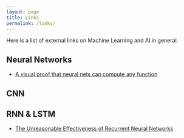 ```yaml
---
layout: page
title: Links
permalink: /links/
---
```


Here is a list of external links on Machine Learning and AI in general.

## Neural Networks ##
* [A visual proof that neural nets can compute any function](http://neuralnetworksanddeeplearning.com/chap4.html)

## CNN ##

## RNN & LSTM ##
* [The Unreasonable Effectiveness of Recurrent Neural Networks](http://karpathy.github.io/2015/05/21/rnn-effectiveness/)
